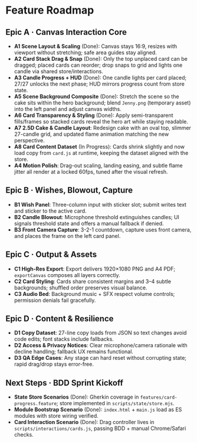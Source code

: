 # Feature Roadmap

## Epic A · Canvas Interaction Core
- **A1 Scene Layout & Scaling** (Done): Canvas stays 16:9, resizes with viewport without stretching; safe area guides stay aligned.
- **A2 Card Stack Drag & Snap** (Done): Only the top unplaced card can be dragged; placed cards can reorder; drop snaps to grid and lights one candle via shared store/interactions.
- **A3 Candle Progress + HUD** (Done): One candle lights per card placed; 27/27 unlocks the next phase; HUD mirrors progress count from store state.
- **A5 Scene Background Composite** (Done): Stretch the scene so the cake sits within the hero background; blend `Jenny.png` (temporary asset) into the left panel and adjust canvas widths.
- **A6 Card Transparency & Styling** (Done): Apply semi-transparent fills/frames so stacked cards reveal the hero art while staying readable.
- **A7 2.5D Cake & Candle Layout**: Redesign cake with an oval top, slimmer 27-candle grid, and updated flame animation matching the new perspective.
- **A8 Card Content Dataset** (In Progress): Cards shrink slightly and now load copy from `card.js` at runtime, keeping the dataset aligned with the store.
- **A4 Motion Polish**: Drag-out scaling, landing easing, and subtle flame jitter all render at a locked 60fps, tuned after the visual refresh.

## Epic B · Wishes, Blowout, Capture
- **B1 Wish Panel**: Three-column input with sticker slot; submit writes text and sticker to the active card.
- **B2 Candle Blowout**: Microphone threshold extinguishes candles; UI signals threshold state and offers a manual fallback if denied.
- **B3 Front Camera Capture**: 3-2-1 countdown, capture uses front camera, and places the frame on the left card panel.

## Epic C · Output & Assets
- **C1 High-Res Export**: Export delivers 1920×1080 PNG and A4 PDF; `exportCanvas` composes all layers correctly.
- **C2 Card Styling**: Cards share consistent margins and 3–4 subtle backgrounds; shuffled order preserves visual balance.
- **C3 Audio Bed**: Background music + SFX respect volume controls; permission denials fail gracefully.

## Epic D · Content & Resilience
- **D1 Copy Dataset**: 27-line copy loads from JSON so text changes avoid code edits; font stacks include fallbacks.
- **D2 Access & Privacy Notices**: Clear microphone/camera rationale with decline handling; fallback UX remains functional.
- **D3 QA Edge Cases**: Any stage can hard reset without corrupting state; rapid drag/drop stays error-free.

## Next Steps · BDD Sprint Kickoff
- **State Store Scenarios** (Done): Gherkin coverage in `features/card-progress.feature`; store implemented in `scripts/state/store.mjs`.
- **Module Bootstrap Scenario** (Done): `index.html` + `main.js` load as ES modules with store wiring verified.
- **Card Interaction Scenario** (Done): Drag controller lives in `scripts/interactions/cards.js`, passing BDD + manual Chrome/Safari checks.

